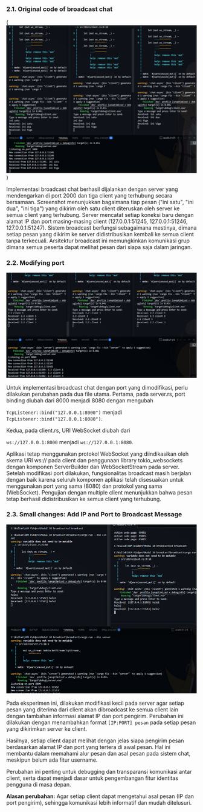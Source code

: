### 2.1. Original code of broadcast chat

(![alt text](image-1.png))

Implementasi broadcast chat berhasil dijalankan dengan server yang mendengarkan di port 2000 dan tiga client yang terhubung secara bersamaan. Screenshot menunjukkan bagaimana tiap pesan ("ini satu", "ini dua", "ini tiga") yang dikirim oleh satu client diteruskan oleh server ke semua client yang terhubung. Server mencatat setiap koneksi baru dengan alamat IP dan port masing-masing client (127.0.0.1:51245, 127.0.0.1:51246, 127.0.0.1:51247). Sistem broadcast berfungsi sebagaimana mestinya, dimana setiap pesan yang dikirim ke server didistribusikan kembali ke semua client tanpa terkecuali. Arsitektur broadcast ini memungkinkan komunikasi grup dimana semua peserta dapat melihat pesan dari siapa saja dalam jaringan.


### 2.2. Modifying port

![alt text](image-2.png)

Untuk implementasi broadcast chat dengan port yang dimodifikasi, perlu dilakukan perubahan pada dua file utama. Pertama, pada server.rs, port binding diubah dari 8000 menjadi 8080 dengan mengubah 

`TcpListener::bind("127.0.0.1:8000")` menjadi `TcpListener::bind("127.0.0.1:8080")`. 


Kedua, pada client.rs, URI WebSocket diubah dari 

`ws://127.0.0.1:8000` menjadi `ws://127.0.0.1:8080`.

Aplikasi tetap menggunakan protokol WebSocket yang diindikasikan oleh skema URI ws:// pada client dan penggunaan library tokio_websockets dengan komponen ServerBuilder dan WebSocketStream pada server. Setelah modifikasi port dilakukan, fungsionalitas broadcast masih berjalan dengan baik karena seluruh komponen aplikasi telah disesuaikan untuk menggunakan port yang sama (8080) dan protokol yang sama (WebSocket). Pengujian dengan multiple client menunjukkan bahwa pesan tetap berhasil didistribusikan ke semua client yang terhubung.

### 2.3. Small changes: Add IP and Port to Broadcast Message

![alt text](image-3.png)

Pada eksperimen ini, dilakukan modifikasi kecil pada server agar setiap pesan yang diterima dari client akan dibroadcast ke semua client lain dengan tambahan informasi alamat IP dan port pengirim. Perubahan ini dilakukan dengan menambahkan format `[IP:PORT] pesan` pada setiap pesan yang dikirimkan server ke client.

Hasilnya, setiap client dapat melihat dengan jelas siapa pengirim pesan berdasarkan alamat IP dan port yang tertera di awal pesan. Hal ini membantu dalam memahami alur pesan dan asal pesan pada sistem chat, meskipun belum ada fitur username.

Perubahan ini penting untuk debugging dan transparansi komunikasi antar client, serta dapat menjadi dasar untuk pengembangan fitur identitas pengguna di masa depan.

**Alasan perubahan:**
Agar setiap client dapat mengetahui asal pesan (IP dan port pengirim), sehingga komunikasi lebih informatif dan mudah ditelusuri.